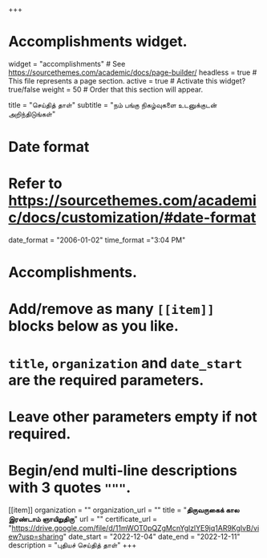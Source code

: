 +++
# Accomplishments widget.
widget = "accomplishments"  # See https://sourcethemes.com/academic/docs/page-builder/
headless = true  # This file represents a page section.
active = true  # Activate this widget? true/false
weight = 50  # Order that this section will appear.

title = "செய்தித் தாள்"
subtitle = "நம் பங்கு நிகழ்வுகளை உடனுக்குடன் அறிந்திடுங்கள்"

# Date format
#   Refer to https://sourcethemes.com/academic/docs/customization/#date-format
date_format = "2006-01-02"
time_format ="3:04 PM"

# Accomplishments.
#   Add/remove as many `[[item]]` blocks below as you like.
#   `title`, `organization` and `date_start` are the required parameters.
#   Leave other parameters empty if not required.
#   Begin/end multi-line descriptions with 3 quotes `"""`.


[[item]]
  organization = ""
  organization_url = ""
  title = "**திருவருகைக் கால இரண்டாம் ஞாயிறுதிரு**"
  url = ""
  certificate_url = "https://drive.google.com/file/d/11mWOT0pQZgMcnYglzlYE9jq1AR9KgIvB/view?usp=sharing"
  date_start = "2022-12-04"
  date_end = "2022-12-11"
  description = "புதியச் செய்தித் தாள்"
+++

